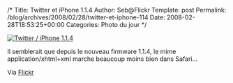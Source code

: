 /*
 Title: Twitter et iPhone 1.1.4
 Author: Seb@Flickr
 Template: post
 Permalink: /blog/archives/2008/02/28/twitter-et-iphone-114
 Date: 2008-02-28T18:53:25+00:00
 Categories: Photo du jour
*/
<p><a href="http://www.flickr.com/photos/z720/2298829014/"><img src="http://farm4.static.flickr.com/3262/2298829014_aec86f0df9_m.jpg" alt="Twitter / iPhone 1.1.4" /></a></p>
<p>Il semblerait que depuis le nouveau firmware 1.1.4, le mime application/xhtml+xml marche beaucoup moins bien dans Safari&#8230;</p>
<p>Via <a href="http://www.flickr.com/people/z720/">Flickr</a></p>
